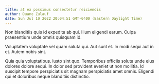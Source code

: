 ```yaml
---
title: at ea possimus consectetur reiciendis
author: Duane Zulauf
date: Sun Jul 10 2022 20:04:51 GMT-0400 (Eastern Daylight Time)
---
```

Non blanditiis quis id expedita ab qui. Illum eligendi earum. Culpa praesentium unde omnis quisquam id.

 Voluptatem voluptate vel quam soluta qui. Aut sunt et. In modi sequi aut in et. Autem nobis sint.

 Quia quia voluptatibus. Iusto sint quo. Temporibus officiis soluta unde eius dolores dolore sequi. In dolor sed provident eveniet ut non mollitia. Id suscipit tempore perspiciatis sit magnam perspiciatis amet omnis. Eligendi qui et doloribus neque blanditiis distinctio.